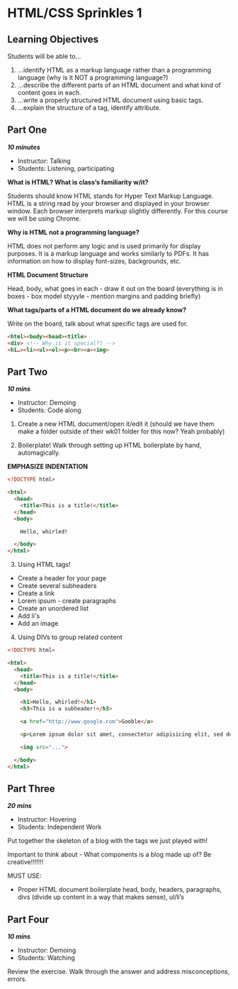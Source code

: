 # HTML/CSS Sprinkles 1

## Learning Objectives

Students will be able to...

1. ...identify HTML as a markup language rather than a programming language (why is it NOT a programming language?)
2. ...describe the different parts of an HTML document and what kind of content goes in each.
3. ...write a properly structured HTML document using basic tags.
4. ...explain the structure of a tag, identify attribute.

## Part One
***10 minutes***

* Instructor: Talking
* Students: Listening, participating

**What is HTML? What is class’s familiarity w/it?**

Students should know HTML stands for Hyper Text Markup Language.
HTML is a string read by your browser and displayed in your browser window. Each browser interprets markup slightly differently. For this course we will be using Chrome.

**Why is HTML not a programming language?**

HTML does not perform any logic and is used primarily for display purposes. It is a markup language and works similarly to PDFs. It has information on how to display font-sizes, backgrounds, etc.

**HTML Document Structure**

Head, body, what goes in each - draw it out on the board (everything is in boxes - box model styyyle - mention margins and padding briefly)

**What tags/parts of a HTML document do we already know?**

Write on the board, talk about what specific tags are used for.

```html
<html><body><head><title>
<div> <!-- Why is it special?? -->
<h1…><li><ul><ol><p><br><a><img>
```

## Part Two
***10 mins***

* Instructor: Demoing
* Students: Code along

1. Create a new HTML document/open it/edit it (should we have them make a folder outside of their wk01 folder for this now? Yeah probably)

2. Boilerplate! Walk through setting up HTML boilerplate by hand, automagically.

  **EMPHASIZE INDENTATION**

  ```html
  <!DOCTYPE html>

  <html>
    <head>
      <title>This is a title!</title>
    </head>
    <body>

      Hello, whirled!

    </body>
  </html>
  ```

3. Using HTML tags!

  - Create a header for your page
  - Create several subheaders
  - Create a link
  - Lorem ipsum - create paragraphs
  - Create an unordered list
  - Add li's
  - Add an image

4. Using DIVs to group related content

```html
<!DOCTYPE html>

<html>
  <head>
    <title>This is a title!</title>
  </head>
  <body>

    <h1>Hello, whirled!</h1>
    <h3>This is a subheader!</h3>

    <a href="http://www.google.com">Gooble</a>

    <p>Lorem ipsum dolor sit amet, consectetur adipisicing elit, sed do eiusmod tempor incididunt ut labore et dolore magna aliqua. Ut enim ad minim veniam, quis nostrud exercitation ullamco laboris nisi ut aliquip ex ea commodo consequat. Duis aute irure dolor in reprehenderit in voluptate velit esse cillum dolore eu fugiat nulla pariatur. Excepteur sint occaecat cupidatat non proident, sunt in culpa qui officia deserunt mollit anim id est laborum.</p>

    <img src="...">

  </body>
</html>
```

## Part Three
***20 mins***

* Instructor: Hovering
* Students: Independent Work

Put together the skeleton of a blog with the tags we just played with!

Important to think about - What components is a blog made up of? Be creative!!!!!!!

MUST USE:
 - Proper HTML document boilerplate
 head, body, headers, paragraphs, divs (divide up content in a way that makes sense), ul/li’s

## Part Four
***10 mins***
* Instructor: Demoing
* Students: Watching

Review the exercise. Walk through the answer and address misconceptions, errors.
